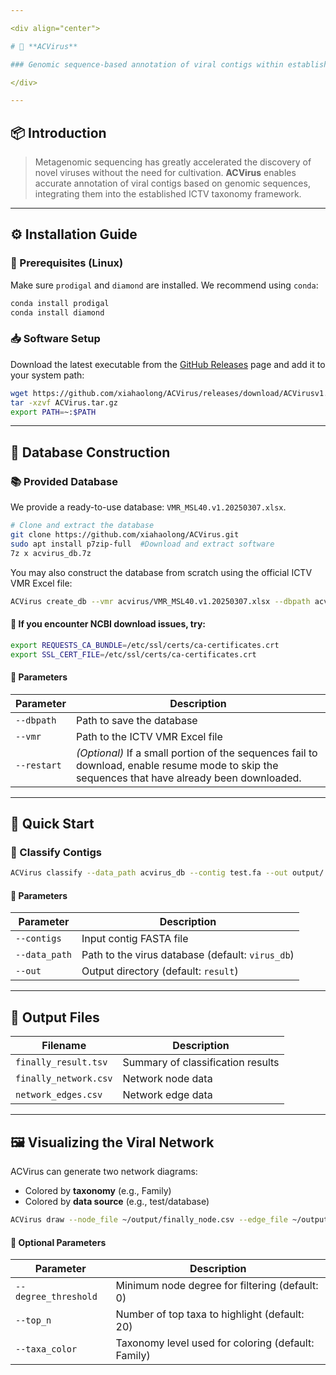 ```yaml
---

<div align="center">

# 🦠 **ACVirus**

### Genomic sequence-based annotation of viral contigs within established ICTV taxonomic hierarchies

</div>

---
```


## 📦 Introduction

> Metagenomic sequencing has greatly accelerated the discovery of novel viruses without the need for cultivation. **ACVirus** enables accurate annotation of viral contigs based on genomic sequences, integrating them into the established ICTV taxonomy framework.

---

## ⚙️ Installation Guide

### 🔧 Prerequisites (Linux)

Make sure `prodigal` and `diamond` are installed. We recommend using `conda`:

```bash
conda install prodigal
conda install diamond
```

### 📥 Software Setup

Download the latest executable from the [GitHub Releases](https://github.com/xiahaolong/ACVirus/releases) page and add it to your system path:

```bash
wget https://github.com/xiahaolong/ACVirus/releases/download/ACVirusv1.0/ACVirus.tar.gz
tar -xzvf ACVirus.tar.gz
export PATH=~:$PATH
```

---

## 🧬 Database Construction

### 📚 Provided Database

We provide a ready-to-use database: `VMR_MSL40.v1.20250307.xlsx`.

```bash
# Clone and extract the database
git clone https://github.com/xiahaolong/ACVirus.git
sudo apt install p7zip-full  #Download and extract software
7z x acvirus_db.7z
```

You may also construct the database from scratch using the official ICTV VMR Excel file:

```bash
ACVirus create_db --vmr acvirus/VMR_MSL40.v1.20250307.xlsx --dbpath acvirus_db
```

#### 🔐 If you encounter NCBI download issues, try:

```bash
export REQUESTS_CA_BUNDLE=/etc/ssl/certs/ca-certificates.crt
export SSL_CERT_FILE=/etc/ssl/certs/ca-certificates.crt
```

#### 📝 Parameters

| Parameter         | Description                                                                 |
|-------------------|-----------------------------------------------------------------------------|
| `--dbpath`        | Path to save the database                                                   |
| `--vmr`           | Path to the ICTV VMR Excel file                                             |
| `--restart`       | *(Optional)* If a small portion of the sequences fail to download, enable resume mode to skip the sequences that have already been downloaded.        |

---

## 🚀 Quick Start

### 🧪 Classify Contigs

```bash
ACVirus classify --data_path acvirus_db --contig test.fa --out output/
```

#### 📝 Parameters

| Parameter      | Description                                |
|----------------|--------------------------------------------|
| `--contigs`    | Input contig FASTA file                    |
| `--data_path`  | Path to the virus database (default: `virus_db`) |
| `--out`        | Output directory (default: `result`)       |

---

## 📁 Output Files

| Filename                 | Description              |
|--------------------------|--------------------------|
| `finally_result.tsv`     | Summary of classification results |
| `finally_network.csv`    | Network node data        |
| `network_edges.csv`      | Network edge data        |

---

## 🖼️ Visualizing the Viral Network

ACVirus can generate two network diagrams:

- Colored by **taxonomy** (e.g., Family)
- Colored by **data source** (e.g., test/database)

```bash
ACVirus draw --node_file ~/output/finally_node.csv --edge_file ~/output/finally_network.csv --out ~/output
```

#### 📝 Optional Parameters

| Parameter            | Description                                     |
|----------------------|-------------------------------------------------|
| `--degree_threshold` | Minimum node degree for filtering (default: 0)  |
| `--top_n`            | Number of top taxa to highlight (default: 20)  |
| `--taxa_color`       | Taxonomy level used for coloring (default: Family) |



